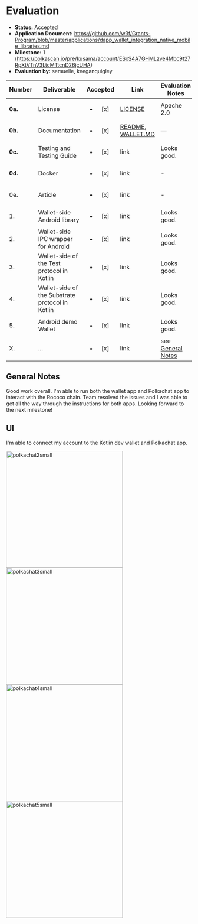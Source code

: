 # Evaluation

- **Status:** Accepted
- **Application Document:** https://github.com/w3f/Grants-Program/blob/master/applications/dapp_wallet_integration_native_mobile_libraries.md
- **Milestone:** 1
(https://polkascan.io/pre/kusama/account/ESxS4A7GHMLzve4Mbc9t27RpXtVTnV3LtcMTtcnD26jcUHA)
- **Evaluation by:** semuelle, keeganquigley

| Number | Deliverable | Accepted | Link | Evaluation Notes |
| ------ | ----------- | :------: | ---- |----------------- |
| **0a.** | License | <ul><li>[x] </li></ul> | [LICENSE](https://github.com/tesseract-one/Tesseract.android/blob/b6dfe65d1306c6eeb3d4218bba07f84d4b8ddf51/LICENSE) | Apache 2.0 |
| **0b.** | Documentation | <ul><li>[x] </li></ul> | [README](https://github.com/tesseract-one/Tesseract.android/blob/b6dfe65d1306c6eeb3d4218bba07f84d4b8ddf51/README.md), [WALLET.MD](https://github.com/tesseract-one/Tesseract.android/blob/b6dfe65d1306c6eeb3d4218bba07f84d4b8ddf51/WALLET.MD) | — |
| **0c.** | Testing and Testing Guide | <ul><li>[x] </li></ul> | link | Looks good. |
| **0d.** | Docker | <ul><li>[x] </li></ul> | link | - |
| 0e. | Article | <ul><li>[x] </li></ul> | link | - |
| 1. | Wallet-side Android library | <ul><li>[x] </li></ul> | link | Looks good. |
| 2. | Wallet-side IPC wrapper for Android | <ul><li>[x] </li></ul> | link | Looks good. |
| 3. | Wallet-side of the Test protocol in Kotlin | <ul><li>[x] </li></ul> | link | Looks good. |
| 4. | Wallet-side of the Substrate protocol in Kotlin | <ul><li>[x] </li></ul> | link | Looks good. |
| 5. | Android demo Wallet | <ul><li>[x] </li></ul> | link | Looks good. |
| X. | ... | <ul><li>[x] </li></ul> | link | see [General Notes](#general-notes) |


## General Notes

Good work overall. I'm able to run both the wallet app and Polkachat app to interact with the Rococo chain. Team resolved the issues and I was able to get all the way through the instructions for both apps. Looking forward to the next milestone!

## UI

I'm able to connect my account to the Kotlin dev wallet and Polkachat app.

<img width="316" alt="polkachat2small" src="https://github.com/w3f/Grant-Milestone-Delivery/assets/35080151/2d497dd3-6a69-4eb0-af71-fa55f5416990">

<img width="316" alt="polkachat3small" src="https://github.com/w3f/Grant-Milestone-Delivery/assets/35080151/d9d4db87-dc69-4691-ad06-936c25a2747e">

<img width="316" alt="polkachat4small" src="https://github.com/w3f/Grant-Milestone-Delivery/assets/35080151/2ae01c4c-5091-4eb1-96f8-2c1adcc695c5">

<img width="316" alt="polkachat5small" src="https://github.com/w3f/Grant-Milestone-Delivery/assets/35080151/7ea0f081-de22-49cc-aef0-3ce5a3f808b1">

